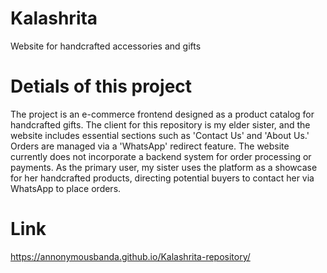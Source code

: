 # Kalashrita
Website for handcrafted accessories and gifts

# Detials of this project
The project is an e-commerce frontend designed as a product catalog for handcrafted gifts. The client for this repository is my elder sister, and the website includes essential sections such as 'Contact Us' and 'About Us.' Orders are managed via a 'WhatsApp' redirect feature. The website currently does not incorporate a backend system for order processing or payments. As the primary user, my sister uses the platform as a showcase for her handcrafted products, directing potential buyers to contact her via WhatsApp to place orders.

# Link
https://annonymousbanda.github.io/Kalashrita-repository/
